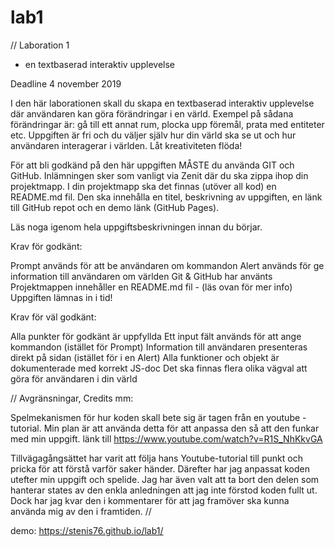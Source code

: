 # lab1

//
Laboration 1

- en textbaserad interaktiv upplevelse

 
Deadline 4 november 2019

I den här laborationen skall du skapa en textbaserad interaktiv upplevelse där användaren kan göra förändringar i en värld. Exempel på sådana förändringar är: gå till ett annat rum, plocka upp föremål, prata med entiteter etc. Uppgiften är fri och du väljer själv hur din värld ska se ut och hur användaren interagerar i världen. Låt kreativiteten flöda!

För att bli godkänd på den här uppgiften MÅSTE du använda GIT och GitHub. Inlämningen sker som vanligt via Zenit där du ska zippa ihop din projektmapp. I din projektmapp ska det finnas (utöver all kod) en README.md fil. Den ska innehålla en titel, beskrivning av uppgiften, en länk till GitHub repot och en demo länk (GitHub Pages).

Läs noga igenom hela uppgiftsbeskrivningen innan du börjar. 

 

Krav för godkänt:

Prompt används för att be användaren om kommandon
Alert används för ge information till användaren om världen
Git & GitHub har använts
Projektmappen innehåller en README.md fil - (läs ovan för mer info)
Uppgiften lämnas in i tid!
 

Krav för väl godkänt:

Alla punkter för godkänt är uppfyllda
Ett input fält används för att ange kommandon (istället för Prompt)
Information till användaren presenteras direkt på sidan (istället för i en Alert)
Alla funktioner och objekt är dokumenterade med korrekt JS-doc
Det ska finnas flera olika vägval att göra för användaren i din värld 


//
Avgränsningar, Credits mm:

Spelmekanismen för hur koden skall bete sig är tagen från en youtube - tutorial. Min plan är att använda detta för att anpassa den så att den funkar med min uppgift.
länk till https://www.youtube.com/watch?v=R1S_NhKkvGA

Tillvägagångsättet har varit att följa hans Youtube-tutorial till punkt och pricka för att förstå varför saker händer. Därefter har jag anpassat koden utefter min uppgift och spelide. Jag har även valt att ta bort den delen som hanterar states av den enkla anledningen att jag inte förstod koden fullt ut. Dock har jag kvar den i kommentarer för att jag framöver ska kunna använda mig av den i framtiden.
//

demo: https://stenis76.github.io/lab1/
